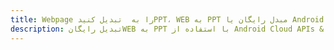 ---title: Webpage را به  تبدیل کنیدPPT، WEB به PPT مبدل رایگان یا Android SDKdescription: تبدیل رایگانWEB به PPT با استفاده از Android Cloud APIs & SDK همچنین اسناد PDF را در Cloud ایجاد، ویرایش و رندر کنید.---